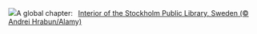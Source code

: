 ![](https://www.bing.com/th?id=OHR.StockholmLibrary_EN-US4140921886_UHD.jpg&w=1000)A global chapter:&nbsp;&ensp;[Interior of the Stockholm Public Library, Sweden (© Andrei Hrabun/Alamy)](https://www.bing.com/th?id=OHR.StockholmLibrary_EN-US4140921886_UHD.jpg)
<br><br/>
